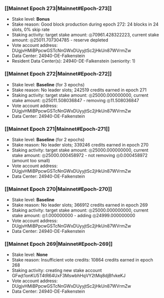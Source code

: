 ### [[Mainnet Epoch 273|Mainnet#Epoch-273]]
* Stake level: **Bonus**
* Stake reason: Good block production during epoch 272: 24 blocks in 24 slots, 0% skip rate
* Staking activity: target stake amount: ◎70961.428322223, current stake amount: ◎25011.707304785 - reserve depleted
* Vote account address: DUgjvHMiBPpcwGSTcNnGWxDUyyjtSc2jHkUn87WVrmZw
* Data Center: 24940-DE-Falkenstein
* Resident Data Center(s): 24940-DE-Falkenstein (seniority: 1)
### [[Mainnet Epoch 272|Mainnet#Epoch-272]]
* Stake level: **Baseline** (for 3 epochs)
* Stake reason: No leader slots; 242519 credits earned in epoch 271
* Staking activity: target stake amount: ◎25000.000000000, current stake amount: ◎25011.508036847 - removing ◎11.508036847
* Vote account address: DUgjvHMiBPpcwGSTcNnGWxDUyyjtSc2jHkUn87WVrmZw
* Data Center: 24940-DE-Falkenstein
### [[Mainnet Epoch 271|Mainnet#Epoch-271]]
* Stake level: **Baseline** (for 2 epochs)
* Stake reason: No leader slots; 339246 credits earned in epoch 270
* Staking activity: target stake amount: ◎25000.000000000, current stake amount: ◎25000.000458972 - not removing ◎0.000458972 (amount too small)
* Vote account address: DUgjvHMiBPpcwGSTcNnGWxDUyyjtSc2jHkUn87WVrmZw
* Data Center: 24940-DE-Falkenstein
### [[Mainnet Epoch 270|Mainnet#Epoch-270]]
* Stake level: **Baseline**
* Stake reason: No leader slots; 366912 credits earned in epoch 269
* Staking activity: target stake amount: ◎25000.000000000, current stake amount: ◎1.000000000 - adding ◎24999.000000000
* Vote account address: DUgjvHMiBPpcwGSTcNnGWxDUyyjtSc2jHkUn87WVrmZw
* Data Center: 24940-DE-Falkenstein
### [[Mainnet Epoch 269|Mainnet#Epoch-269]]
* Stake level: **None**
* Stake reason: Insufficient vote credits: 10864 credits earned in epoch 268
* Staking activity: creating new stake account GFwjt1onKU5T4tR64UxF3MswbhHqVY2tMq8djBfvkeKJ
* Vote account address: DUgjvHMiBPpcwGSTcNnGWxDUyyjtSc2jHkUn87WVrmZw
* Data Center: 24940-DE-Falkenstein